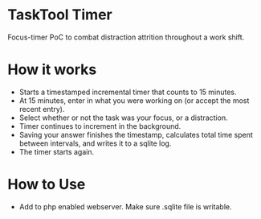 # TaskTool Timer
 Focus-timer PoC to combat distraction attrition throughout a work shift.

 # How it works

 * Starts a timestamped incremental timer that counts to 15 minutes.
 * At 15 minutes, enter in what you were working on (or accept the most recent entry).
 * Select whether or not the task was your focus, or a distraction.
 * Timer continues to increment in the background.
 * Saving your answer finishes the timestamp, calculates total time spent between intervals, and writes it to a sqlite log.
 * The timer starts again.

# How to Use
* Add to php enabled webserver. Make sure .sqlite file is writable.
